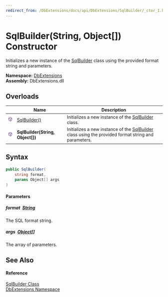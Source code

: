 ```yaml
---
redirect_from: /DbExtensions/docs/api/DbExtensions/SqlBuilder/_ctor_1.html
---
```


SqlBuilder(String, Object[]) Constructor
========================================
Initializes a new instance of the [SqlBuilder][1] class using the provided format string and parameters.
  
**Namespace:** [DbExtensions][2]  
**Assembly:** DbExtensions.dll

Overloads
---------

|                  | Name                             | Description                                                                                              |
| ---------------- | -------------------------------- | -------------------------------------------------------------------------------------------------------- |
| ![Public method] | [SqlBuilder()][3]                | Initializes a new instance of the [SqlBuilder][1] class.                                                 |
| ![Public method] | **SqlBuilder(String, Object[])** | Initializes a new instance of the [SqlBuilder][1] class using the provided format string and parameters. |


Syntax
------

```csharp
public SqlBuilder(
	string format,
	params Object[] args
)
```

#### Parameters

##### *format*  [String][4]
The SQL format string.

##### *args*  [Object][5][]
The array of parameters.


See Also
--------

#### Reference
[SqlBuilder Class][1]  
[DbExtensions Namespace][2]  

[1]: README.md
[2]: ../README.md
[3]: _ctor.md
[4]: https://learn.microsoft.com/dotnet/api/system.string
[5]: https://learn.microsoft.com/dotnet/api/system.object
[Public method]: ../../icons/pubmethod.svg "Public method"